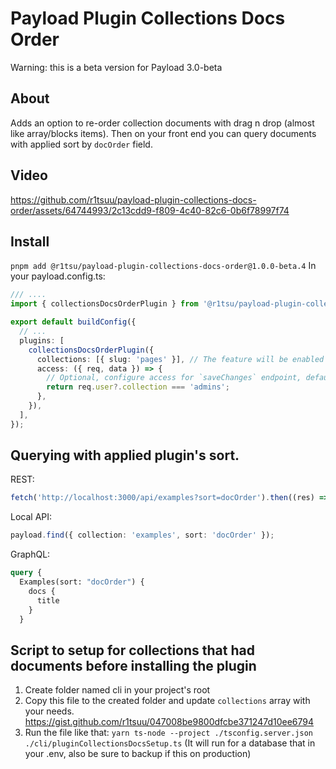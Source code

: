 # Payload Plugin Collections Docs Order

Warning: this is a beta version for Payload 3.0-beta

## About

Adds an option to re-order collection documents with drag n drop (almost like array/blocks items). Then on your front end you can query documents with applied sort by `docOrder` field.

## Video

https://github.com/r1tsuu/payload-plugin-collections-docs-order/assets/64744993/2c13cdd9-f809-4c40-82c6-0b6f78997f74

## Install

`pnpm add @r1tsu/payload-plugin-collections-docs-order@1.0.0-beta.4`
In your payload.config.ts:

```ts
/// ....
import { collectionsDocsOrderPlugin } from '@r1tsu/payload-plugin-collections-docs-order';

export default buildConfig({
  // ...
  plugins: [
    collectionsDocsOrderPlugin({
      collections: [{ slug: 'pages' }], // The feature will be enabled only for collections that are in this array.,
      access: ({ req, data }) => {
        // Optional, configure access for `saveChanges` endpoint, default: Boolean(req.user)
        return req.user?.collection === 'admins';
      },
    }),
  ],
});
```

## Querying with applied plugin's sort.

REST:

```ts
fetch('http://localhost:3000/api/examples?sort=docOrder').then((res) => res.json());
```

Local API:

```ts
payload.find({ collection: 'examples', sort: 'docOrder' });
```

GraphQL:

```graphql
query {
  Examples(sort: "docOrder") {
    docs {
      title
    }
  }

```

## Script to setup for collections that had documents before installing the plugin

1. Create folder named cli in your project's root
2. Copy this file to the created folder and update `collections` array with your needs. https://gist.github.com/r1tsuu/047008be9800dfcbe371247d10ee6794
3. Run the file like that: `yarn ts-node --project ./tsconfig.server.json ./cli/pluginCollectionsDocsSetup.ts` (It will run for a database that in your .env, also be sure to backup if this on production)
